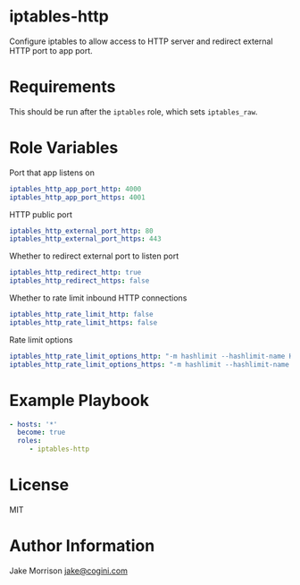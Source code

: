 # iptables-http

Configure iptables to allow access to HTTP server and redirect external HTTP
port to app port.

# Requirements

This should be run after the `iptables` role, which sets `iptables_raw`.

# Role Variables

Port that app listens on
```yaml
iptables_http_app_port_http: 4000
iptables_http_app_port_https: 4001
```

HTTP public port
```yaml
iptables_http_external_port_http: 80
iptables_http_external_port_https: 443
```

Whether to redirect external port to listen port
```yaml
iptables_http_redirect_http: true
iptables_http_redirect_https: false
```

Whether to rate limit inbound HTTP connections
```yaml
iptables_http_rate_limit_http: false
iptables_http_rate_limit_https: false
```

Rate limit options
```yaml
iptables_http_rate_limit_options_http: "-m hashlimit --hashlimit-name HTTP --hashlimit 5/minute --hashlimit-burst 10 --hashlimit-mode srcip --hashlimit-htable-expire 300000"
iptables_http_rate_limit_options_https: "-m hashlimit --hashlimit-name HTTPS --hashlimit 5/minute --hashlimit-burst 10 --hashlimit-mode srcip --hashlimit-htable-expire 300000"
```

# Example Playbook

```yaml
- hosts: '*'
  become: true
  roles:
     - iptables-http
```

# License

MIT

# Author Information

Jake Morrison <jake@cogini.com>
